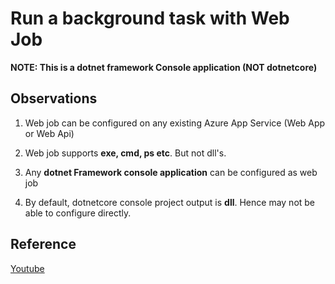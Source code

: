 # Run a background task with Web Job
**NOTE: This is a dotnet framework Console application (NOT dotnetcore)**

## Observations
1. Web job can be configured on any existing Azure App Service (Web App or Web Api)

2. Web job supports **exe, cmd, ps etc**. But not dll's.

3. Any **dotnet Framework console application** can be configured as web job

4. By default, dotnetcore console project output is **dll**. Hence may not be able to configure directly.

## Reference
[Youtube](https://www.youtube.com/watch?v=-A6hsUPSkWU)
